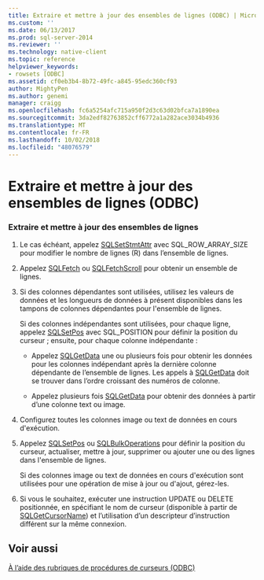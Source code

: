 ```yaml
---
title: Extraire et mettre à jour des ensembles de lignes (ODBC) | Microsoft Docs
ms.custom: ''
ms.date: 06/13/2017
ms.prod: sql-server-2014
ms.reviewer: ''
ms.technology: native-client
ms.topic: reference
helpviewer_keywords:
- rowsets [ODBC]
ms.assetid: cf0eb3b4-8b72-49fc-a845-95edc360cf93
author: MightyPen
ms.author: genemi
manager: craigg
ms.openlocfilehash: fc6a5254afc715a950f2d3c63d02bfca7a1890ea
ms.sourcegitcommit: 3da2edf82763852cff6772a1a282ace3034b4936
ms.translationtype: MT
ms.contentlocale: fr-FR
ms.lasthandoff: 10/02/2018
ms.locfileid: "48076579"
---
```

# <a name="fetch-and-update-rowsets-odbc"></a>Extraire et mettre à jour des ensembles de lignes (ODBC)
    
### <a name="to-fetch-and-update-rowsets"></a>Extraire et mettre à jour des ensembles de lignes  
  
1.  Le cas échéant, appelez [SQLSetStmtAttr](../../native-client-odbc-api/sqlsetstmtattr.md) avec SQL_ROW_ARRAY_SIZE pour modifier le nombre de lignes (R) dans l’ensemble de lignes.  
  
2.  Appelez [SQLFetch](http://go.microsoft.com/fwlink/?LinkId=58401) ou [SQLFetchScroll](../../native-client-odbc-api/sqlfetchscroll.md) pour obtenir un ensemble de lignes.  
  
3.  Si des colonnes dépendantes sont utilisées, utilisez les valeurs de données et les longueurs de données à présent disponibles dans les tampons de colonnes dépendantes pour l'ensemble de lignes.  
  
     Si des colonnes indépendantes sont utilisées, pour chaque ligne, appelez [SQLSetPos](http://go.microsoft.com/fwlink/?LinkId=58407) avec SQL_POSITION pour définir la position du curseur ; ensuite, pour chaque colonne indépendante :  
  
    -   Appelez [SQLGetData](../../native-client-odbc-api/sqlgetdata.md) une ou plusieurs fois pour obtenir les données pour les colonnes indépendant après la dernière colonne dépendante de l’ensemble de lignes. Les appels à [SQLGetData](../../native-client-odbc-api/sqlgetdata.md) doit se trouver dans l’ordre croissant des numéros de colonne.  
  
    -   Appelez plusieurs fois [SQLGetData](../../native-client-odbc-api/sqlgetdata.md) pour obtenir des données à partir d’une colonne text ou image.  
  
4.  Configurez toutes les colonnes image ou text de données en cours d'exécution.  
  
5.  Appelez [SQLSetPos](http://go.microsoft.com/fwlink/?LinkId=58407) ou [SQLBulkOperations](http://go.microsoft.com/fwlink/?LinkId=58398) pour définir la position du curseur, actualiser, mettre à jour, supprimer ou ajouter une ou des lignes dans l'ensemble de lignes.  
  
     Si des colonnes image ou text de données en cours d'exécution sont utilisées pour une opération de mise à jour ou d'ajout, gérez-les.  
  
6.  Si vous le souhaitez, exécuter une instruction UPDATE ou DELETE positionnée, en spécifiant le nom de curseur (disponible à partir de [SQLGetCursorName](../../native-client-odbc-api/sqlgetcursorname.md)) et l’utilisation d’un descripteur d’instruction différent sur la même connexion.  
  
## <a name="see-also"></a>Voir aussi  
 [À l’aide des rubriques de procédures de curseurs &#40;ODBC&#41;](using-cursors-how-to-topics-odbc.md)  
  
  
